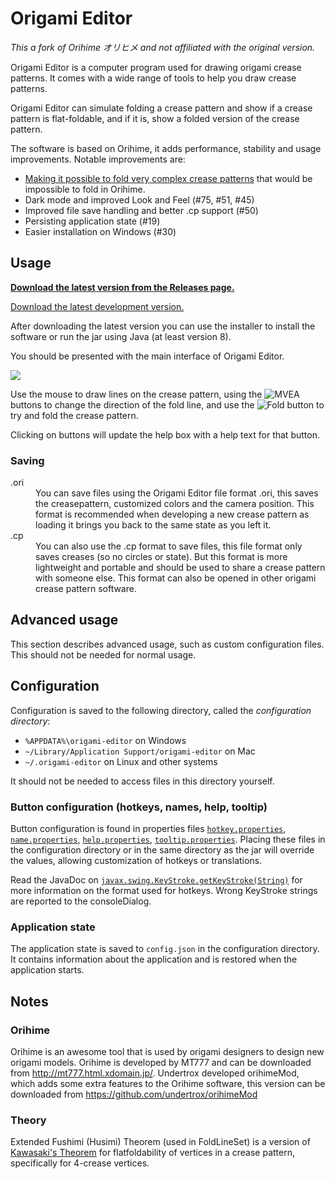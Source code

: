 # Origami Editor

_This a fork of Orihime オリヒメ and not affiliated with the original version._

Origami Editor is a computer program used for drawing origami crease patterns. It comes with a wide range of tools to help you draw crease patterns.

Origami Editor can simulate folding a crease pattern and show if a crease pattern is flat-foldable, and if it is, show a folded version of the crease pattern.

The software is based on Orihime, it adds performance, stability and usage improvements. Notable improvements are: 

- [Making it possible to fold very complex crease patterns](https://origami.abstreamace.com/2021/10/13/fold-a-full-ryujin-3-5-with-orihime-algorithm/) that would be impossible to fold in Orihime.
- Dark mode and improved Look and Feel (#75, #51, #45)
- Improved file save handling and better .cp support (#50)
- Persisting application state (#19)
- Easier installation on Windows (#30)

## Usage

**[Download the latest version from the Releases page.](https://github.com/qurben/origami-editor/releases)**

[Download the latest development version.](https://nightly.link/qurben/origami-editor/workflows/maven/master/origami-editor-jar.zip)

After downloading the latest version you can use the installer to install the software or run the jar using Java (at least version 8).

You should be presented with the main interface of Origami Editor.

![](https://i.imgur.com/EGnaeOx.png)

Use the mouse to draw lines on the crease pattern, using the ![MVEA](https://i.imgur.com/4vm5CND.png) buttons to change the direction of the fold line, and use the ![Fold](https://i.imgur.com/jxswOXM.png) button to try and fold the crease pattern.

Clicking on buttons will update the help box with a help text for that button.

### Saving

<dl>
<dt>.ori</dt>
<dd>You can save files using the Origami Editor file format .ori, this saves the creasepattern, customized colors and the camera position. This format is recommended when developing a new crease pattern as loading it brings you back to the same state as you left it.</dd>
<dt>.cp</dt>
<dd>You can also use the .cp format to save files, this file format only saves creases (so no circles or state). But this format is more lightweight and portable and should be used to share a crease pattern with someone else. This format can also be opened in other origami crease pattern software.</dd>
</dl>

## Advanced usage

This section describes advanced usage, such as custom configuration files. This should not be needed for normal usage.

## Configuration

Configuration is saved to the following directory, called the _configuration directory_:

- `%APPDATA%\origami-editor` on Windows
- `~/Library/Application Support/origami-editor` on Mac
- `~/.origami-editor` on Linux and other systems

It should not be needed to access files in this directory yourself.

### Button configuration (hotkeys, names, help, tooltip)

Button configuration is found in properties files [`hotkey.properties`](./src/main/resources/hotkey.properties), [`name.properties`](./src/main/resources/name.properties), [`help.properties`](./src/main/resources/help.properties), [`tooltip.properties`](./src/main/resources/tooltip.properties). Placing these files in the configuration directory or in the same directory as the jar will override the values, allowing customization of hotkeys or translations.

Read the JavaDoc on [`javax.swing.KeyStroke.getKeyStroke(String)`](https://docs.oracle.com/en/java/javase/11/docs/api/java.desktop/javax/swing/KeyStroke.html#getKeyStroke(java.lang.String)) for more information on the format used for hotkeys. Wrong KeyStroke strings are reported to the consoleDialog.

### Application state

The application state is saved to `config.json` in the configuration directory. It contains information about the application and is restored when the application starts.

## Notes

### Orihime

Orihime is an awesome tool that is used by origami designers to design new origami models. Orihime is developed by MT777 and can be downloaded from  http://mt777.html.xdomain.jp/. Undertrox developed orihimeMod, which adds some extra features to the Orihime software, this version can be downloaded from https://github.com/undertrox/orihimeMod

### Theory

Extended Fushimi (Husimi) Theorem (used in FoldLineSet) is a version of [Kawasaki's Theorem](https://en.wikipedia.org/wiki/Kawasaki%27s_theorem) for flatfoldability of vertices in a crease pattern, specifically for 4-crease vertices.
